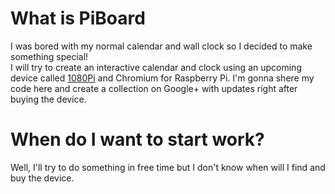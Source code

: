# What is PiBoard
I was bored with my normal calendar and wall clock so I decided to make something special!  
I will try to create an interactive calendar and clock using an upcoming device called [1080Pi](http://www.inti-innovations.co.uk/products/inti-media/inti-media-raspberrypi.html) and Chromium for Raspberry Pi. I'm gonna shere my code here and create a collection on Google+ with updates right after buying the device.

# When do I want to start work?
Well, I'll try to do something in free time but I don't know when will I find and buy the device.
